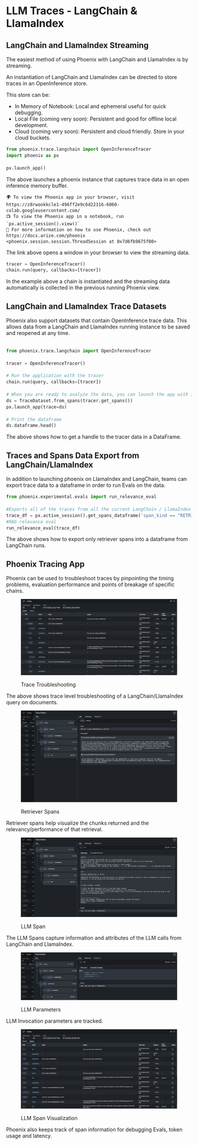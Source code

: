 # LLM Traces - LangChain & LlamaIndex

## LangChain and LlamaIndex Streaming

The easiest method of using Phoenix with LangChain and LlamaIndex is by streaming.

An instantiation of LangChain and LlamaIndex can be directed to store traces in an OpenInference store.

This store can be:

* In Memory of Notebook: Local and ephemeral useful for quick debugging.
* Local File (coming very soon): Persistent and good for offline local development.
* Cloud (coming very soon): Persistent and cloud friendly. Store in your cloud buckets.

```python
from phoenix.trace.langchain import OpenInferenceTracer
import phoenix as px

px.launch_app()
```

The above launches a phoenix instance that captures trace data in an open inference memory buffer.

```markup
🌍 To view the Phoenix app in your browser, visit https://z8rwookkcle1-496ff2e9c6d22116-6060-colab.googleusercontent.com/
📺 To view the Phoenix app in a notebook, run `px.active_session().view()`
📖 For more information on how to use Phoenix, check out https://docs.arize.com/phoenix
<phoenix.session.session.ThreadSession at 0x7d6fb9675f00>
```

The link above opens a window in your browser to view the streaming data.

```python
tracer = OpenInferenceTracer()
chain.run(query, callbacks=[tracer])
```

In the example above a chain is instantiated and the streaming data automatically is collected in the previous running Phoenix view.

## LangChain and LlamaIndex Trace Datasets

Phoenix also support datasets that contain OpenInference trace data. This allows data from a LangChain and LlamaIndex running instance to be saved and reopened at any time.

```python

from phoenix.trace.langchain import OpenInferenceTracer

tracer = OpenInferenceTracer()

# Run the application with the tracer
chain.run(query, callbacks=[tracer])

# When you are ready to analyze the data, you can launch the app with it
ds = TraceDataset.from_spans(tracer.get_spans())
px.launch_app(trace=ds)

# Print the dataframe
ds.dataframe.head()

```

The above shows how to get a handle to the tracer data in a DataFrame.

## Traces and Spans Data Export from LangChain/LlamaIndex

In addition to launching phoenix on LlamaIndex and LangChain, teams can export trace data to a dataframe in order to run Evals on the data.

```python
from phoenix.experimental.evals import run_relevance_eval

#Exports all of the traces from all the current LangChain / LlamaIndex runs
trace_df = px.active_session().get_spans_dataframe('span_kind == "RETRIEVER"')
#RAG relevance eval
run_relevance_eval(trace_df)

```

The above shows how to export only retriever spans into a dataframe from LangChain runs.

## Phoenix Tracing App

Phoenix can be used to troubleshoot traces by pinpointing the timing problems, evaluation performance and points of breakage of specific chains.

<figure><img src="../../.gitbook/assets/Screenshot 2023-09-16 at 6.29.46 PM.png" alt=""><figcaption><p>Trace Troubleshooting</p></figcaption></figure>

The above shows trace level troubleshooting of a LangChain/LlamaIndex query on documents.

<figure><img src="../../.gitbook/assets/Screenshot 2023-09-16 at 6.29.29 PM.png" alt=""><figcaption><p>Retriever Spans</p></figcaption></figure>

Retriever spans help visualize the chunks returned and the relevancy/performance of that retrieval.

<figure><img src="../../.gitbook/assets/Screenshot 2023-09-16 at 6.50.53 PM.png" alt=""><figcaption><p>LLM Span</p></figcaption></figure>

The LLM Spans capture information and attributes of the LLM calls from LangChain and LlamaIndex.

<figure><img src="../../.gitbook/assets/Screenshot 2023-09-16 at 6.51.00 PM.png" alt=""><figcaption><p>LLM Parameters</p></figcaption></figure>

LLM Invocation parameters are tracked.

<figure><img src="../../.gitbook/assets/Screenshot 2023-09-16 at 6.30.11 PM.png" alt=""><figcaption><p>LLM Span Visualization</p></figcaption></figure>

Phoenix also keeps track of span information for debugging Evals, token usage and latency.
